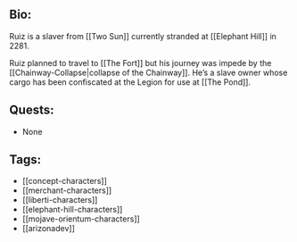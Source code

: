 ## Bio:

Ruiz is a slaver from [[Two Sun]] currently stranded at [[Elephant Hill]] in 2281.

Ruiz planned to travel to [[The Fort]] but his journey was impede by the [[Chainway-Collapse|collapse of the Chainway]]. He’s a slave owner whose cargo has been confiscated at the Legion for use at [[The Pond]].

## Quests:

- None

## Tags:

- [[concept-characters]]
- [[merchant-characters]]
- [[liberti-characters]]
- [[elephant-hill-characters]]
- [[mojave-orientum-characters]]
- [[arizonadev]]